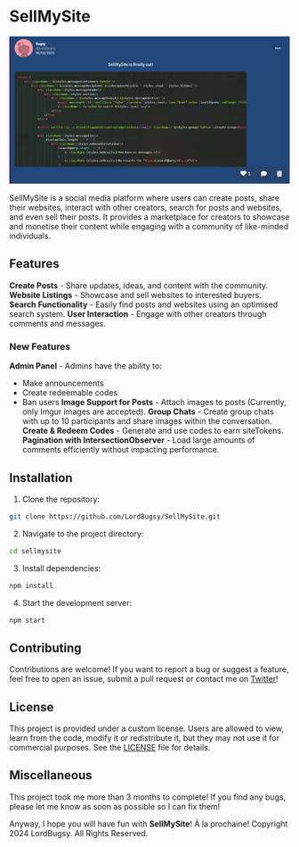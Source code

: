 # SellMySite
![Post](image.png)

SellMySite is a social media platform where users can create posts, share their websites, interact with other creators, search for posts and websites, and even sell their posts. It provides a marketplace for creators to showcase and monetise their content while engaging with a community of like-minded individuals.

## Features

**Create Posts** - Share updates, ideas, and content with the community.
**Website Listings** - Showcase and sell websites to interested buyers.
**Search Functionality** - Easily find posts and websites using an optimised search system.
**User Interaction** - Engage with other creators through comments and messages.

### New Features

**Admin Panel** - Admins have the ability to:
- Make announcements
- Create redeemable codes
- Ban users
**Image Support for Posts** - Attach images to posts (Currently, only Imgur images are accepted).
**Group Chats** - Create group chats with up to 10 participants and share images within the conversation.
**Create & Redeem Codes** - Generate and use codes to earn siteTokens.
**Pagination with IntersectionObserver** - Load large amounts of comments efficiently without impacting performance.

## Installation

1. Clone the repository:
```bash
git clone https://github.com/LordBugsy/SellMySite.git
```

2. Navigate to the project directory:
```bash
cd sellmysite
```

3. Install dependencies:
```bash
npm install
```

4. Start the development server:
```bash
npm start
```

## Contributing

Contributions are welcome! If you want to report a bug or suggest a feature, feel free to open an issue, submit a pull request or contact me on [Twitter](https://x.com/mylordbugsy)!

## License
This project is provided under a custom license. Users are allowed to view, learn from the code, modify it or redistribute it, but they may not use it for commercial purposes. See the [LICENSE](./LICENSE.txt) file for details.

## Miscellaneous
This project took me more than 3 months to complete! If you find any bugs, please let me know as soon as possible so I can fix them! 

Anyway, I hope you will have fun with **SellMySite**! À la prochaine!
Copyright 2024 LordBugsy. All Rights Reserved.